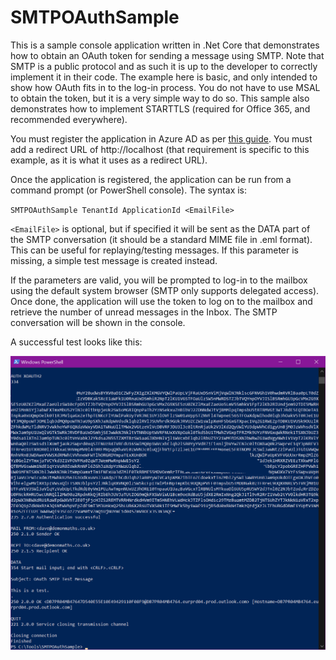 # SMTPOAuthSample

This is a sample console application written in .Net Core that demonstrates how to obtain an OAuth token for sending a message using SMTP.  Note that SMTP is a public protocol and as such it is up to the developer to correctly implement it in their code. The example here is basic, and only intended to show how OAuth fits in to the log-in process. You do not have to use MSAL to obtain the token, but it is a very simple way to do so.  This sample also demonstrates how to implement STARTTLS (required for Office 365, and recommended everywhere).

You must register the application in Azure AD as per [this guide](https://docs.microsoft.com/en-us/exchange/client-developer/legacy-protocols/how-to-authenticate-an-imap-pop-smtp-application-by-using-oauth#get-an-access-token "Authenticate an IMAP application using OAuth").  You must add a redirect URL of http://localhost (that requirement is specific to this example, as it is what it uses as a redirect URL).

Once the application is registered, the application can be run from a command prompt (or PowerShell console).  The syntax is:

`SMTPOAuthSample TenantId ApplicationId <EmailFile>`

`<EmailFile>` is optional, but if specified it will be sent as the DATA part of the SMTP conversation (it should be a standard MIME file in .eml format).  This can be useful for replaying/testing messages.  If this parameter is missing, a simple test message is created instead.

If the parameters are valid, you will be prompted to log-in to the mailbox using the default system browser (SMTP only supports delegated access).  Once done, the application will use the token to log on to the mailbox and retrieve the number of unread messages in the Inbox.  The SMTP conversation will be shown in the console.

A successful test looks like this:

![SMTPOAuthSample Successful Test Screenshot](https://github.com/David-Barrett-MS/SMTPOAuthSample/blob/master/SMTPOAuthSampleScreenshot.png?raw=true "SMTPOAuthSample Successful Test Screenshot")
